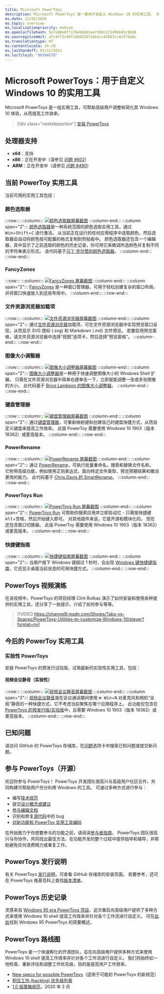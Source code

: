 ```yaml
---
title: Microsoft PowerToys
description: Microsoft PowerToys 是一套用于自定义 Windows 10 的实用工具。 其中包括颜色选取器（单击任何位置即可抓取颜色值）、FancyZones（用于在网格布局中放置窗口的快捷键）、文件资源浏览器加载项（预览 SVG 或 Markdown 文件）、图像大小调整器（简单右键单击一下即可调整一张或多张图像的大小）、键盘管理器（重新映射键或创建自己的快捷键）、PowerRename（使用搜索和替换进行批量重命名）、PowerToys Run（使用 Alt + 空格来启动应用）、快捷键指南，还有很多即将提供。
ms.date: 12/02/2020
ms.topic: overview
ms.localizationpriority: medium
ms.openlocfilehash: 5e7e88e8ff179ebbb63aa7369c22149b645c9838
ms.sourcegitcommit: afc4ff2c89f148d32073ab1cc42063ccdc573a8c
ms.translationtype: HT
ms.contentlocale: zh-CN
ms.lasthandoff: 01/11/2021
ms.locfileid: "98104578"
---
```

# <a name="microsoft-powertoys-utilities-to-customize-windows-10"></a>Microsoft PowerToys：用于自定义 Windows 10 的实用工具

Microsoft PowerToys 是一组实用工具，可帮助高级用户调整和简化其 Windows 10 体验，从而提高工作效率。

> [!div class="nextstepaction"]
> [安装 PowerToys](install.md)

## <a name="processor-support"></a>处理器支持

- **x64**：支持
- **x86**：正在开发中（请参见 [问题 #602](https://github.com/microsoft/PowerToys/issues/602)）
- **ARM**：正在开发中（请参见 [问题 #490](https://github.com/microsoft/PowerToys/issues/490)）

## <a name="current-powertoy-utilities"></a>当前 PowerToy 实用工具

当前可用的实用工具包括：

### <a name="color-picker"></a>颜色选取器

:::row:::
    :::column:::
        [![颜色选取器屏幕截图](../images/pt-color-picker.png)](color-picker.md)
    :::column-end:::
    :::column span="2":::
        [颜色选取器](color-picker.md)是一种系统范围的颜色选取实用工具，通过 <kbd>Win</kbd>+<kbd>Shift</kbd>+<kbd>C</kbd> 进行激活。 从当前正在运行的任何应用程序中选取颜色，然后选取器会自动将颜色按可配置的格式复制到剪贴板中。 颜色选取器还包含一个编辑器，其中显示了之前选取的颜色的历史记录，你可用它来微调所选颜色并复制不同的字符串表示形式。 该代码基于[马丁·克尔赞的颜色选取器](https://github.com/martinchrzan/ColorPicker)。
    :::column-end:::
:::row-end:::

### <a name="fancy-zones"></a>FancyZones

:::row:::
    :::column:::
        [![FancyZones 屏幕截图](../images/pt-fancy-zones.png)](fancyzones.md)
    :::column-end:::
    :::column span="2":::
        [FancyZones](fancyzones.md) 是一种窗口管理器，可用于轻松创建复杂的窗口布局，并将窗口快速放入到这些布局中。
    :::column-end:::
:::row-end:::

### <a name="file-explorer-add-ons"></a>文件资源浏览器加载项

:::row:::
    :::column:::
        [![文件资源浏览器屏幕截图](../images/pt-file-explorer.png)](file-explorer.md)
    :::column-end:::
    :::column span="2":::
        通过[文件资源浏览器](file-explorer.md)加载项，可在文件资源浏览器中实现预览窗口呈现，从而显示 SVG 图标 (.svg) 和 Markdown (.md) 文件预览。 若要启用预览窗格，请文件资源浏览器中选择“视图”选项卡，然后选择“预览窗格”。
    :::column-end:::
:::row-end:::

### <a name="image-resizer"></a>图像大小调整器

:::row:::
    :::column:::
        [![图像大小调整器屏幕截图](../images/pt-image-resizer.png)](image-resizer.md)
    :::column-end:::
    :::column span="2":::
        [图像大小调整器](image-resizer.md)是一种用于快速调整图像大小的 Windows Shell 扩展。  只需在文件资源浏览器中简单右键单击一下，立即就能调整一张或多张图像的大小。 此代码基于 [Brice Lambson 的图像大小调整器](https://github.com/bricelam/ImageResizer)。
    :::column-end:::
:::row-end:::

### <a name="keyboard-manager"></a>键盘管理器

:::row:::
    :::column:::
        [![键盘管理器屏幕截图](../images/pt-keyboard-manager.png)](keyboard-manager.md)
    :::column-end:::
    :::column span="2":::
        通过[键盘管理器](keyboard-manager.md)，可重新映射键和创建自己的键盘快捷方式，从而自定义键盘来提高工作效率。 此版 PowerToy 需要使用 Windows 10 1903（版本 18362）或更高版本。
    :::column-end:::
:::row-end:::

### <a name="powerrename"></a>PowerRename

:::row:::
    :::column:::
        [![PowerRename 屏幕截图](../images/pt-rename.png)](powerrename.md)
    :::column-end:::
    :::column span="2":::
        通过 [PowerRename](powerrename.md)，可执行批量重命名，搜索和替换文件名称。 它附带高级功能，例如使用正则表达式、面向特定文件类型、预览预期结果和撤消更改的能力。 此代码基于 [Chris Davis 的 SmartRename](https://github.com/chrdavis/SmartRename)。
    :::column-end:::
:::row-end:::

### <a name="powertoys-run"></a>PowerToys Run

:::row:::
    :::column:::
        [![PowerToys Run 屏幕截图](../images/pt-run.png)](run.md)
    :::column-end:::
    :::column span="2":::
        [PowerToys Run](run.md) 可帮助你搜索应用并立即启动它 - 只需按快捷键 <kbd>Alt</kbd>+<kbd>空格</kbd>，然后开始键入即可。 对其他插件来说，它是开源和模块化的。 现在还包含窗口切换器。 此版 PowerToy 需要使用 Windows 10 1903（版本 18362）或更高版本。
    :::column-end:::
:::row-end:::

### <a name="shortcut-guide"></a>快捷键指南

:::row:::
    :::column:::
        [![快捷键指南屏幕截图](../images/pt-shortcut-guide.png)](shortcut-guide.md)
    :::column-end:::
    :::column span="2":::
        当用户按下 Windows 键超过 1 秒时，会出现 [Windows 键快捷键指南](shortcut-guide.md)，它还显示桌面当前状态的可用快捷方式。
    :::column-end:::
:::row-end:::

## <a name="powertoys-video-walk-through"></a>PowerToys 视频演练

在该视频中，PowerToys 的项目经理 Clint Rutkas 演示了如何安装和使用各种提供的实用工具，还分享了一些提示，介绍了如何参与等等。

> [!VIDEO https://channel9.msdn.com/Shows/Tabs-vs-Spaces/PowerToys-Utilities-to-customize-Windows-10/player?format=ny]

## <a name="future-powertoy-utilities"></a>今后的 PowerToy 实用工具

### <a name="experimental-powertoys"></a>实验性 PowerToys

安装 PowerToys 的预发行试验版，试用最新的实验性实用工具，包括：

#### <a name="video-conference-mute-experimental"></a>视频会议静音（实验性）

:::row:::
    :::column:::
        [![视频会议静音屏幕截图](../images/pt-video-conference-mute.png)](video-conference-mute.md)
    :::column-end:::
    :::column span="2":::
        [视频会议静音](video-conference-mute.md)是在会议通话期间使用 <kbd>⊞ Win</kbd>+<kbd>N</kbd> 对麦克风和相机“全局”静音的一种快捷方式，它不考虑当前聚焦在哪个应用程序上。 此功能仅包含在 [PowerToys 的预发行版/实验版](https://github.com/microsoft/PowerToys/releases/)中，且需要 Windows 10 1903（版本 18362）或更高版本。
    :::column-end:::
:::row-end:::

## <a name="known-issues"></a>已知问题

请访问 GitHub 的 PowerToys 存储库，在[问题](https://github.com/microsoft/PowerToys/issues)选项卡中搜索已知问题或提交新问题。

## <a name="contribute-to-powertoys-open-source"></a>参与 PowerToys（开源）

欢迎你参与 PowerToys！ PowerToys 开发团队很高兴与高级用户社区合作，共同构建可帮助用户充分利用 Windows 的工具。 可通过多种方式进行参与：

- 编写[技术规范](https://codeburst.io/on-writing-tech-specs-6404c9791159)
- 提交[设计概念或建议](https://www.microsoft.com/design/inclusive/)
- [参与编辑文档](/contribute/)
- 识别和修复[源代码](https://github.com/microsoft/PowerToys/tree/master/src)中的 bug
- [对新功能和 PowerToy 实用工具编码](https://github.com/microsoft/PowerToys/tree/master/doc/devdocs)

在开始致力于你想要参与的功能之前，请阅读[参与者指南](https://github.com/microsoft/PowerToys/blob/master/CONTRIBUTING.md)。 PowerToys 团队很高兴与你协作，共同找出最佳方法、在功能开发的整个过程中提供指导和辅导，并帮助避免任何浪费精力或重复工作。

## <a name="powertoys-release-notes"></a>PowerToys 发行说明

有关 PowerToys [发行说明](https://github.com/microsoft/PowerToys/releases/)，可查看 GitHub 存储库的安装页面。 若要参考，还可在 PowerToys 维基百科上查找[版本清单](https://github.com/microsoft/PowerToys/wiki/Release-check-list)。

## <a name="powertoys-history"></a>PowerToys 历史记录

灵感来自 [Windows 95 era PowerToys 项目](https://en.wikipedia.org/wiki/Microsoft_PowerToys)，这次重启向高级用户提供了多种方式来使用 Windows 10 shell 提高工作效率并针对各个工作流进行自定义。  可在[此处](https://socket3.wordpress.com/2016/10/22/using-windows-95-powertoys/)找到 Windows 95 PowerToys 的简要概述。

## <a name="powertoys-roadmap"></a>PowerToys 路线图

PowerToys 是一个快速孵化的开源团队，旨在向高级用户提供多种方式来使用 Windows 10 shell 提高工作效率并针对各个工作流进行自定义。 我们将始终如一地检查、重新评估和调整工作优先级，目的是提高用户工作效率。

- [New specs for possible PowerToys](https://github.com/microsoft/PowerToys/wiki/Specs)（适用于可能的 PowerToys 的新规范）
- [积压工作 (backlog) 优先级列表](https://github.com/microsoft/PowerToys/wiki/Roadmap#backlog-priority-list-in-order)
- [1.0 版策略规范](https://github.com/microsoft/PowerToys/wiki/Version-1.0-Strategy)，2020 年 2 月
